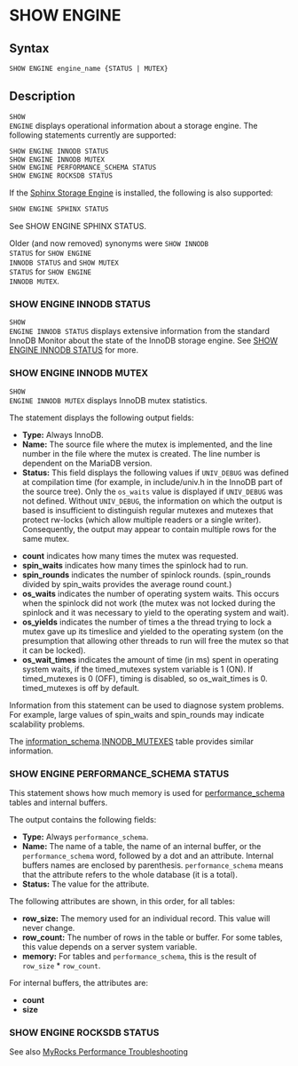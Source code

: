 # SHOW ENGINE

## Syntax

```sql
SHOW ENGINE engine_name {STATUS | MUTEX}
```

## Description

<code class="highlight fixed" style="white-space:pre-wrap">SHOW ENGINE</code> displays operational information about a storage
engine.  The following statements currently are supported:

```sql
SHOW ENGINE INNODB STATUS
SHOW ENGINE INNODB MUTEX
SHOW ENGINE PERFORMANCE_SCHEMA STATUS
SHOW ENGINE ROCKSDB STATUS
```

If the [Sphinx Storage Engine](/kb/en/sphinxse/) is installed, the following is also supported:

```sql
SHOW ENGINE SPHINX STATUS
```

See <a undefined>SHOW ENGINE SPHINX STATUS</a>.

Older (and now removed) synonyms were <code class="highlight fixed" style="white-space:pre-wrap">SHOW INNODB STATUS</code>
for <code class="highlight fixed" style="white-space:pre-wrap">SHOW ENGINE INNODB STATUS</code> and 
<code class="highlight fixed" style="white-space:pre-wrap">SHOW MUTEX STATUS</code> for 
<code class="highlight fixed" style="white-space:pre-wrap">SHOW ENGINE INNODB MUTEX</code>.

### SHOW ENGINE INNODB STATUS

<code class="highlight fixed" style="white-space:pre-wrap">SHOW ENGINE INNODB STATUS</code> displays extensive information
from the standard InnoDB Monitor about the state of the InnoDB storage engine.
See [SHOW ENGINE INNODB STATUS](/sql-statements-structure/sql-statements/administrative-sql-statements/show/show-engine-innodb-status/) for more.

### SHOW ENGINE INNODB MUTEX

<code class="highlight fixed" style="white-space:pre-wrap">SHOW ENGINE INNODB MUTEX</code> displays InnoDB mutex statistics.

The statement displays the following output fields:

- <strong>Type:</strong> Always InnoDB.
- <strong>Name:</strong> The source file where the mutex is implemented, and the line number
  in the file where the mutex is created. The line number is dependent on the MariaDB version.
- <strong>Status:</strong> This field displays the following values if `UNIV_DEBUG` was defined at compilation time (for example, in include/univ.h in the InnoDB part of the source tree). Only the `os_waits` value is displayed if `UNIV_DEBUG` was not defined. Without `UNIV_DEBUG`, the information on which the output is based is insufficient to distinguish regular mutexes and mutexes that protect
  rw-locks (which allow multiple readers or a single writer). Consequently, the
  output may appear to contain multiple rows for the same mutex.
<ul start="1"><li><strong>count</strong> indicates how many times the mutex was requested.
</li><li><strong>spin_waits</strong> indicates how many times the spinlock had to run.
</li><li><strong>spin_rounds</strong> indicates the number of spinlock rounds. (spin_rounds divided by
   spin_waits provides the average round count.)
</li><li><strong>os_waits</strong> indicates the number of operating system waits. This occurs when
   the spinlock did not work (the mutex was not locked during the spinlock and
   it was necessary to yield to the operating system and wait).
</li><li><strong>os_yields</strong> indicates the number of times a the thread trying to lock a mutex
   gave up its timeslice and yielded to the operating system (on the
   presumption that allowing other threads to run will free the mutex so that
   it can be locked).
</li><li><strong>os_wait_times</strong> indicates the amount of time (in ms) spent in operating system
   waits, if the timed_mutexes system variable is 1 (ON). If timed_mutexes is 0
   (OFF), timing is disabled, so os_wait_times is 0. timed_mutexes is off by
   default.
</li></ul>

Information from this statement can be used to diagnose system problems. For
example, large values of spin_waits and spin_rounds may indicate scalability
problems.

The [information_schema](/sql-statements-structure/sql-statements/administrative-sql-statements/system-tables/information-schema/).[INNODB_MUTEXES](/sql-statements-structure/sql-statements/administrative-sql-statements/system-tables/information-schema/information-schema-tables/information-schema-innodb-tables/information-schema-innodb_mutexes-table/) table provides similar information.

### SHOW ENGINE PERFORMANCE_SCHEMA STATUS

This statement shows how much memory is used for [performance_schema](/sql-statements-structure/sql-statements/administrative-sql-statements/system-tables/performance-schema/) tables and internal buffers.

The output contains the following fields:

- <strong>Type:</strong> Always `performance_schema`.
- <strong>Name:</strong> The name of a table, the name of an internal buffer, or the `performance_schema` word, followed by a dot and an attribute. Internal buffers names are enclosed by parenthesis. `performance_schema` means that the attribute refers to the whole database (it is a total).
- <strong>Status:</strong> The value for the attribute.

The following attributes are shown, in this order, for all tables:

- <strong>row_size:</strong> The memory used for an individual record. This value will never change.
- <strong>row_count:</strong> The number of rows in the table or buffer. For some tables, this value depends on a server system variable.
- <strong>memory:</strong> For tables and `performance_schema`, this is the result of `row_size` * `row_count`.

For internal buffers, the attributes are:

- <strong>count</strong>
- <strong>size</strong>

### SHOW ENGINE ROCKSDB STATUS

See also [MyRocks Performance Troubleshooting](/columns-storage-engines-and-plugins/storage-engines/myrocks/myrocks-performance-troubleshooting/)